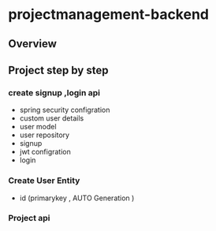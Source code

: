 # projectmanagement-backend

## Overview

## Project step by step
### create signup ,login api
  - spring security configration
  - custom user details
  - user model
  - user repository
  - signup
  - jwt configration
  - login
### Create User Entity
  - id (primarykey , AUTO Generation )
### Project api
